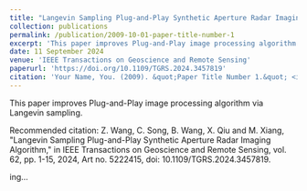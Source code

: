 ```yaml
---
title: "Langevin Sampling Plug-and-Play Synthetic Aperture Radar Imaging Algorithm"
collection: publications
permalink: /publication/2009-10-01-paper-title-number-1
excerpt: 'This paper improves Plug-and-Play image processing algorithm via Langevin sampling.'
date: 11 September 2024
venue: 'IEEE Transactions on Geoscience and Remote Sensing'
paperurl: 'https://doi.org/10.1109/TGRS.2024.3457819'
citation: 'Your Name, You. (2009). &quot;Paper Title Number 1.&quot; <i>Journal 1</i>. 1(1).'
---
```

This paper improves Plug-and-Play image processing algorithm via Langevin sampling. 

Recommended citation: Z. Wang, C. Song, B. Wang, X. Qiu and M. Xiang, "Langevin Sampling Plug-and-Play Synthetic Aperture Radar Imaging Algorithm," in IEEE Transactions on Geoscience and Remote Sensing, vol. 62, pp. 1-15, 2024, Art no. 5222415, doi: 10.1109/TGRS.2024.3457819.

ing...
